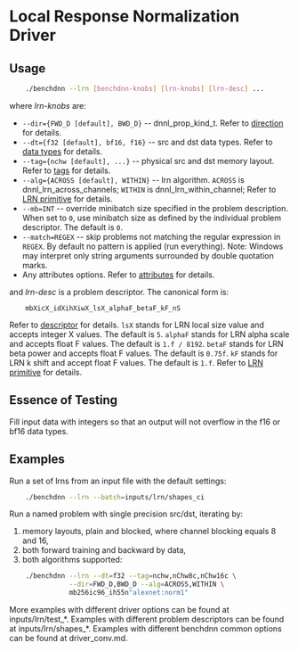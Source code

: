 # Local Response Normalization Driver

## Usage
``` sh
    ./benchdnn --lrn [benchdnn-knobs] [lrn-knobs] [lrn-desc] ...
```

where *lrn-knobs* are:

 - `--dir={FWD_D [default], BWD_D}` -- dnnl_prop_kind_t.
            Refer to [direction](knobs_dir.md) for details.
 - `--dt={f32 [default], bf16, f16}` -- src and dst data types.
            Refer to [data types](knobs_dt.md) for details.
 - `--tag={nchw [default], ...}` -- physical src and dst memory layout.
            Refer to [tags](knobs_tag.md) for details.
 - `--alg={ACROSS [default], WITHIN}` -- lrn algorithm.
            `ACROSS` is dnnl_lrn_across_channels;
            `WITHIN` is dnnl_lrn_within_channel;
            Refer to [LRN primitive](https://oneapi-src.github.io/oneDNN/dev_guide_lrn.html)
            for details.
 - `--mb=INT` -- override minibatch size specified in the problem description.
             When set to `0`, use minibatch size as defined by the individual
             problem descriptor. The default is `0`.
 - `--match=REGEX` -- skip problems not matching the regular expression in
            `REGEX`. By default no pattern is applied (run everything).
            Note: Windows may interpret only string arguments surrounded by
            double quotation marks.
 - Any attributes options. Refer to [attributes](knobs_attr.md) for details.

and *lrn-desc* is a problem descriptor. The canonical form is:
```
    mbXicX_idXihXiwX_lsX_alphaF_betaF_kF_nS
```
Refer to [descriptor](knobs_desc.md) for details. `lsX` stands for LRN local
size value and accepts integer X values. The default is `5`. `alphaF` stands for
LRN alpha scale and accepts float F values. The default is `1.f / 8192`. `betaF`
stands for LRN beta power and accepts float F values. The default is `0.75f`.
`kF` stands for LRN k shift and accept float F values. The default is `1.f`.
Refer to [LRN primitive](https://oneapi-src.github.io/oneDNN/dev_guide_lrn.html)
for details.

## Essence of Testing
Fill input data with integers so that an output will not overflow in the f16 or
bf16 data types.


## Examples

Run a set of lrns from an input file with the default settings:
``` sh
    ./benchdnn --lrn --batch=inputs/lrn/shapes_ci
```

Run a named problem with single precision src/dst, iterating by:
1) memory layouts, plain and blocked, where channel blocking equals 8 and 16,
2) both forward training and backward by data,
3) both algorithms supported:
``` sh
    ./benchdnn --lrn --dt=f32 --tag=nchw,nChw8c,nChw16c \
               --dir=FWD_D,BWD_D --alg=ACROSS,WITHIN \
               mb256ic96_ih55n"alexnet:norm1"
```

More examples with different driver options can be found at inputs/lrn/test_\*.
Examples with different problem descriptors can be found at
inputs/lrn/shapes_\*. Examples with different benchdnn common options can be
found at driver_conv.md.

